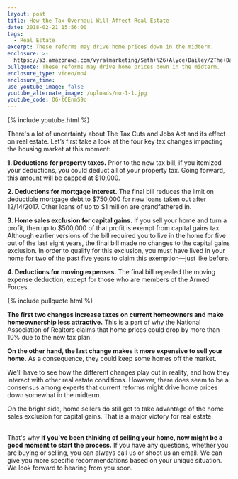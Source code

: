 ```yaml
---
layout: post
title: How the Tax Overhaul Will Affect Real Estate
date: 2018-02-21 15:56:00
tags:
  - Real Estate
excerpt: These reforms may drive home prices down in the midterm.
enclosure: >-
  https://s3.amazonaws.com/vyralmarketing/Seth+%26+Alyce+Dailey/2The+Dailey+Group-+How+the+Tax+Overhaul+Will+Affect+Real+Estate%253F.mp4
pullquote: These reforms may drive home prices down in the midterm.
enclosure_type: video/mp4
enclosure_time:
use_youtube_image: false
youtube_alternate_image: /uploads/no-1-1.jpg
youtube_code: OG-t6EnmS9c
---
```


{% include youtube.html %}

There's a lot of uncertainty about The Tax Cuts and Jobs Act and its effect on real estate. Let’s first take a look at the four key tax changes impacting the housing market at this moment:

**1. Deductions for property taxes.** Prior to the new tax bill, if you itemized your deductions, you could deduct all of your property tax. Going forward, this amount will be capped at $10,000.

**2. Deductions for mortgage interest.** The final bill reduces the limit on deductible mortgage debt to $750,000 for new loans taken out after 12/14/2017. Other loans of up to $1 million are grandfathered in.

**3. Home sales exclusion for capital gains.** If you sell your home and turn a profit, then up to $500,000 of that profit is exempt from capital gains tax. Although earlier versions of the bill required you to live in the home for five out of the last eight years, the final bill made no changes to the capital gains exclusion. In order to qualify for this exclusion, you must have lived in your home for two of the past five years to claim this exemption—just like before.

**4. Deductions for moving expenses.** The final bill repealed the moving expense deduction, except for those who are members of the Armed Forces.

{% include pullquote.html %}

**The first two changes increase taxes on current homeowners and make homeownership less attractive.** This is a part of why the National Association of Realtors claims that home prices could drop by more than 10% due to the new tax plan.

**On the other hand, the last change makes it more expensive to sell your home.** As a consequence, they could keep some homes off the market.

We'll have to see how the different changes play out in reality, and how they interact with other real estate conditions. However, there does seem to be a consensus among experts that current reforms might drive home prices down somewhat in the midterm.

On the bright side, home sellers do still get to take advantage of the home sales exclusion for capital gains. That is a major victory for real estate.

<br>That's why **if you've been thinking of selling your home, now might be a good moment to start the process.** If you have any questions, whether you are buying or selling, you can always call us or shoot us an email. We can give you more specific recommendations based on your unique situation. We look forward to hearing from you soon.